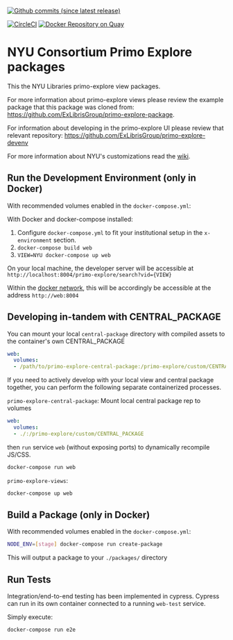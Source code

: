 [![Github commits (since latest release)](https://img.shields.io/github/commits-since/NYULibraries/primo-explore-views/latest.svg)](https://github.com/NYULibraries/primo-explore-views/releases/latest)

[![CircleCI](https://circleci.com/gh/NYULibraries/primo-explore-views.svg?style=svg)](https://circleci.com/gh/NYULibraries/primo-explore-views)
[![Docker Repository on Quay](https://quay.io/repository/nyulibraries/primo-explore-views/status "Docker Repository on Quay")](https://quay.io/repository/nyulibraries/primo-explore-views)

# NYU Consortium Primo Explore packages

This the NYU Libraries primo-explore view packages.

For more information about primo-explore views please review the example package that this package was cloned from: https://github.com/ExLibrisGroup/primo-explore-package.

For information about developing in the primo-explore UI please review that relevant repository: https://github.com/ExLibrisGroup/primo-explore-devenv

For more information about NYU's customizations read the [wiki](https://github.com/nyulibraries/primo-explore-views/wiki).

## Run the Development Environment (only in Docker)

With recommended volumes enabled in the `docker-compose.yml`:

With Docker and docker-compose installed:

1. Configure `docker-compose.yml` to fit your institutional setup in the `x-environment` section.
1. `docker-compose build web`
1. `VIEW=NYU docker-compose up web`

On your local machine, the developer server will be accessible at `http://localhost:8004/primo-explore/search?vid={VIEW}`

Within the [docker network](https://docs.docker.com/network/), this will be accordingly be accessible at the address `http://web:8004`

## Developing in-tandem with CENTRAL_PACKAGE

You can mount your local `central-package` directory with compiled assets to the container's own CENTRAL_PACKAGE

```yml
web:
  volumes:
  - /path/to/primo-explore-central-package:/primo-explore/custom/CENTRAL_PACKAGE
```

If you need to actively develop with your local view and central package together, you can perform the following separate containerized processes.

`primo-explore-central-package`:
Mount local central package rep to volumes
```yml
web:
  volumes:
  - ./:/primo-explore/custom/CENTRAL_PACKAGE
```
then `run` service `web` (without exposing ports) to dynamically recompile JS/CSS.
```sh
docker-compose run web
```

`primo-explore-views`:
```sh
docker-compose up web
```

## Build a Package (only in Docker)

With recommended volumes enabled in the `docker-compose.yml`:

```sh
NODE_ENV=[stage] docker-compose run create-package
```

This will output a package to your `./packages/` directory

## Run Tests

Integration/end-to-end testing has been implemented in cypress. Cypress can run in its own container connected to a running `web-test` service.

Simply execute:

```sh
docker-compose run e2e
```
